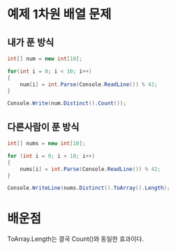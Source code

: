 # 예제 1차원 배열 문제

## 내가 푼 방식
``` cs
int[] num = new int[10];

for(int i = 0; i < 10; i++)
{
    num[i] = int.Parse(Console.ReadLine()) % 42;
}

Console.Write(num.Distinct().Count());
```

## 다른사람이 푼 방식
``` cs
int[] nums = new int[10];

for (int i = 0; i < 10; i++)
{
    nums[i] = int.Parse(Console.ReadLine()) % 42;
}

Console.WriteLine(nums.Distinct().ToArray().Length);
```

# 배운점
ToArray.Length는 결국 Count()와 동일한 효과이다.  
